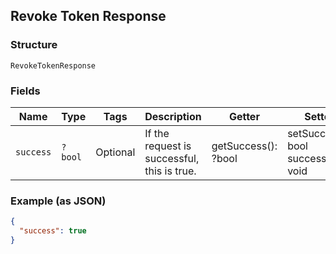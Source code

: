 ## Revoke Token Response

### Structure

`RevokeTokenResponse`

### Fields

| Name | Type | Tags | Description | Getter | Setter |
|  --- | --- | --- | --- | --- | --- |
| `success` | `?bool` | Optional | If the request is successful, this is true. | getSuccess(): ?bool | setSuccess(?bool success): void |

### Example (as JSON)

```json
{
  "success": true
}
```

